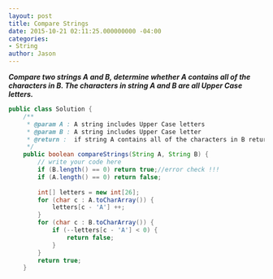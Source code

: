 ```yaml
---
layout: post
title: Compare Strings
date: 2015-10-21 02:11:25.000000000 -04:00
categories:
- String
author: Jason
---
```

<p><strong><em>Compare two strings A and B, determine whether A contains all of the characters in B. The characters in string A and B are all Upper Case letters.</em></strong><br />


``` java
public class Solution {
    /**
     * @param A : A string includes Upper Case letters
     * @param B : A string includes Upper Case letter
     * @return :  if string A contains all of the characters in B return true else return false
     */
    public boolean compareStrings(String A, String B) {
        // write your code here
        if (B.length() == 0) return true;//error check !!!
        if (A.length() == 0) return false;
        
        int[] letters = new int[26];
        for (char c : A.toCharArray()) {
            letters[c - 'A'] ++;
        }
        for (char c : B.toCharArray()) {
            if (--letters[c - 'A'] < 0) {
                return false;
            }
        }
        return true;
    }   
```
